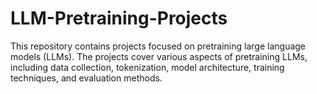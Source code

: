 # LLM-Pretraining-Projects
This repository contains projects focused on pretraining large language models (LLMs). The projects cover various aspects of pretraining LLMs, including data collection, tokenization, model architecture, training techniques, and evaluation methods.
